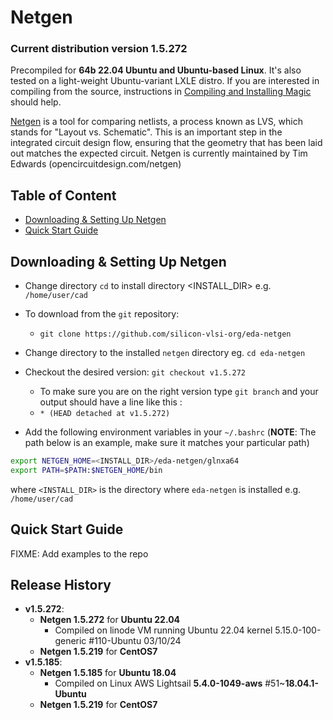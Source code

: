 # Netgen
### Current distribution version 1.5.272
Precompiled for **64b 22.04 Ubuntu and Ubuntu-based Linux**. It's also tested on a light-weight Ubuntu-variant LXLE distro. If you are interested in compiling from the source, instructions in [Compiling and Installing Magic](ADMIN.md) should help.

[Netgen](http://opencircuitdesign.com/netgen/) is a tool for comparing netlists, a process known as LVS, which stands for "Layout vs. Schematic". This is an important step in the integrated circuit design flow, ensuring that the geometry that has been laid out matches the expected circuit.
Netgen is currently maintained by Tim Edwards (opencircuitdesign.com/netgen)

## Table of Content
- [Downloading & Setting Up Netgen](#downloading-&-setting-up-netgen)
- [Quick Start Guide](#quick-start-guide)

## Downloading & Setting Up Netgen

- Change directory ```cd``` to install directory <INSTALL_DIR> e.g. ```/home/user/cad```
- To download from the ```git``` repository:
  - ```git clone https://github.com/silicon-vlsi-org/eda-netgen```
- Change directory to the installed `netgen` directory eg. ```cd eda-netgen```
- Checkout the desired version: ```git checkout v1.5.272```
  - To make sure you are on the right version type ```git branch``` and your output should have a line like this :
  - ```* (HEAD detached at v1.5.272)```

- Add the following environment variables in your `~/.bashrc` (**NOTE**: The path below is an example, make sure it matches your particular path) 

```bash
export NETGEN_HOME=<INSTALL_DIR>/eda-netgen/glnxa64
export PATH=$PATH:$NETGEN_HOME/bin
```

where `<INSTALL_DIR>` is the directory where `eda-netgen` is installed e.g. `/home/user/cad`

## Quick Start Guide
FIXME: Add examples to the repo

## Release History
- **v1.5.272**:
  - **Netgen 1.5.272** for **Ubuntu 22.04**
    - Compiled on linode VM running Ubuntu 22.04 kernel  5.15.0-100-generic #110-Ubuntu 03/10/24
  - **Netgen 1.5.219** for **CentOS7**
- **v1.5.185**:
  - **Netgen 1.5.185** for **Ubuntu 18.04**
    - Compiled on Linux AWS Lightsail **5.4.0-1049-aws** #51~**18.04.1-Ubuntu**
  - **Netgen 1.5.219** for **CentOS7**
